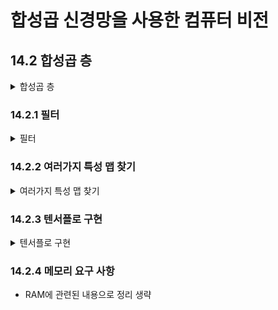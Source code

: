 # 합성곱 신경망을 사용한 컴퓨터 비전 

## 14.2 합성곱 층 
<details>
<summary>합성곱 층</summary>

- 합성곱 층의 뉴런은 입력된 이미지의 모든 픽셀에 연결되는 것이 아님
- 필터의 영역 안에 있는 픽셀에만 연결됨
- 저수준 특성에 집중하고 고수준 특성으로 조합해 나갈수 있는 특징이됨

![image](./img_src/image14-2.PNG)

- 인식하는 과정에서 스트라이드, 패딩의 과정을 사용할 수 있음

</details>

### 14.2.1 필터 
<details>
<summary>필터</summary>

- 필터는 feature map 을 생성함
- FM은 가장 필터를 가장 크게 활성화시키는 이미지의 영역을 강조

</details>

### 14.2.2 여러가지 특성 맵 찾기 
<details>
<summary>여러가지 특성 맵 찾기</summary>

- feature map의 픽셀은 하나의 뉴런에 해당 
- 하나의 feature map에서는 모든 뉴런이 동일한 가중치와 편향을 공유
- 다른 feature map의 뉴런은 다른 파라미터를 사용
- 하나의 CNN층이 입력에 여러 필터를 적용하여 입력 이미지의 여러가지 특성을 감지할 수 있음  
(여러가지 필터를 사용하면 좋은 이유?)

(CNN층의 뉴런 출력 수학 계산 식은 생략)

</details>

### 14.2.3 텐서플로 구현 
<details>
<summary>텐서플로 구현</summary>

- 입력 이미지의 구성 [높이, 너비, 채널]
- 미니배치 이미지 구성 [갯수, 높이, 너비, 채널]

- SAME vs VALID Padding  

![image](./img_src/image14-7.PNG)

- CNN층 구성
```python
conv = keras.layers.Conv2D(filter=32, kernel_size=3, strides=1, padding="same", activation="relu")

# 위 식은 아래와 같이 사용 가능
conv = keras.layers.Conv2D(32,(3,3), padding="same", activation="relu")

# filter와 kernel_size를 축약하여 사용하며 strides의 경우 기본 값을 사용하면 기재하지 않음
```
</details>

### 14.2.4 메모리 요구 사항 

- RAM에 관련된 내용으로 정리 생략 